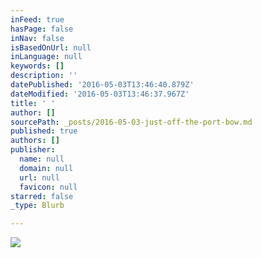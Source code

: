 ```yaml
---
inFeed: true
hasPage: false
inNav: false
isBasedOnUrl: null
inLanguage: null
keywords: []
description: ''
datePublished: '2016-05-03T13:46:40.879Z'
dateModified: '2016-05-03T13:46:37.967Z'
title: ' '
author: []
sourcePath: _posts/2016-05-03-just-off-the-port-bow.md
published: true
authors: []
publisher:
  name: null
  domain: null
  url: null
  favicon: null
starred: false
_type: Blurb

---
```

![](https://the-grid-user-content.s3-us-west-2.amazonaws.com/3c3deda4-c667-4030-909b-c2542b7ef1f8.jpg)

#